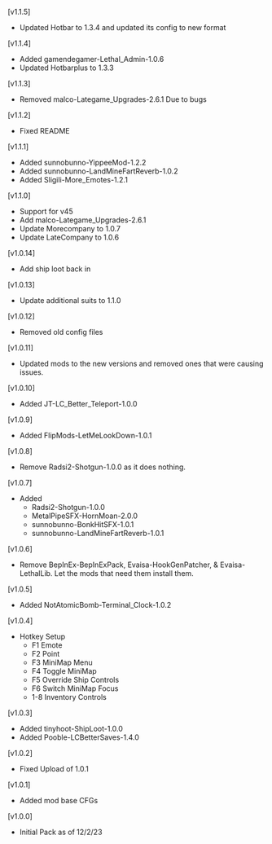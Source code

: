 [v1.1.5]

+ Updated Hotbar to 1.3.4 and updated its config to new format

[v1.1.4]

+ Added gamendegamer-Lethal_Admin-1.0.6
+ Updated Hotbarplus to 1.3.3

[v1.1.3]

+ Removed malco-Lategame_Upgrades-2.6.1 Due to bugs

[v1.1.2]

+ Fixed README

[v1.1.1]

+ Added sunnobunno-YippeeMod-1.2.2
+ Added sunnobunno-LandMineFartReverb-1.0.2
+ Added Sligili-More_Emotes-1.2.1

[v1.1.0]

+ Support for v45
+ Add malco-Lategame_Upgrades-2.6.1
+ Update Morecompany to 1.0.7
+ Update LateCompany to 1.0.6

[v1.0.14]

+ Add ship loot back in

[v1.0.13]

+ Update additional suits to 1.1.0

[v1.0.12]

+ Removed old config files

[v1.0.11]

+ Updated mods to the new versions and removed ones that were causing issues.

[v1.0.10]

+ Added JT-LC_Better_Teleport-1.0.0

[v1.0.9]

+ Added FlipMods-LetMeLookDown-1.0.1

[v1.0.8]

+ Remove Radsi2-Shotgun-1.0.0 as it does nothing.

[v1.0.7]

+ Added
	+ Radsi2-Shotgun-1.0.0
	+ MetalPipeSFX-HornMoan-2.0.0
	+ sunnobunno-BonkHitSFX-1.0.1
	+ sunnobunno-LandMineFartReverb-1.0.1

[v1.0.6]

+ Remove BepInEx-BepInExPack, Evaisa-HookGenPatcher, & Evaisa-LethalLib. Let the mods that need them install them.
 

[v1.0.5]

+ Added NotAtomicBomb-Terminal_Clock-1.0.2

[v1.0.4]

+ Hotkey Setup
	+ F1 Emote
	+ F2 Point
	+ F3 MiniMap Menu
	+ F4 Toggle MiniMap
	+ F5 Override Ship Controls
	+ F6 Switch MiniMap Focus
	+ 1-8 Inventory Controls

[v1.0.3]

+ Added tinyhoot-ShipLoot-1.0.0
+ Added Pooble-LCBetterSaves-1.4.0
 
[v1.0.2]

+ Fixed Upload of 1.0.1

[v1.0.1]

+ Added mod base CFGs

[v1.0.0]

+ Initial Pack as of 12/2/23